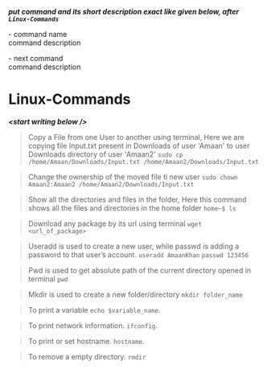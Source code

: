 ***put command and its short description exact like given below, after ```Linux-Commands```***  

\- command name  
command description


\- next command  
command description  
  
  
# Linux-Commands
***\<start writing below />***

> Copy a File from one User to another using terminal, Here we are copying file Input.txt present in Downloads of user 'Amaan' to user Downloads directory of user 'Amaan2'
```sudo cp /home/Amaan/Downloads/Input.txt /home/Amaan2/Downloads/Input.txt```

> Change the ownership of the moved file ti new user
```sudo chown Amaan2:Amaan2 /home/Amaan2/Downloads/Input.txt```

> Show all the directories and files in the folder, Here this command shows all the files and directories in the home folder
```home~$ ls```

> Download any package by its url using terminal 
```wget <url_of_package>```

> Useradd is used to create a new user, while passwd is adding a password to that user’s account.
```useradd AmaanKhan```
```passwd 123456```

> Pwd is used to get absolute path of the current directory opened in terminal
```pwd```

> Mkdir is used to create a new folder/directory
```mkdir folder_name```

> To print a variable
```echo $variable_name```. 

> To print network information.
```ifconfig```. 

> To print or set hostname.
```hostname```. 

> To remove a empty directory.
```rmdir```







